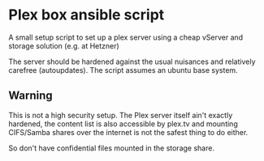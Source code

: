 # Plex box ansible script

A small setup script to set up a plex server using a cheap vServer
and storage solution (e.g. at Hetzner)

The server should be hardened against the usual nuisances and
relatively carefree (autoupdates). The script assumes an ubuntu
base system.

## Warning

This is not a high security setup. The Plex server itself ain't 
exactly hardened, the content list is also accessible by plex.tv
and mounting CIFS/Samba shares over the internet is not the safest
thing to do either.

So don't have confidential files mounted in the storage share.

